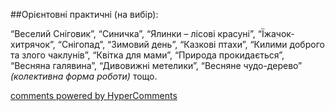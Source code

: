 <div id="hypercomments_widget" class="js-hypercomments-widget invisible"></div>

##Орієнтовні практичні (на вибір):

“Веселий Сніговик”,  “Синичка”, “Ялинки – лісові красуні”, “Їжачок-хитрячок”, “Снігопад”, “Зимовий день”, “Казкові птахи”, “Килими доброго та злого чаклунів”, “Квітка для мами”, “Природа прокидається”, “Весняна галявина”, “Дивовижні метелики”, “Весняне чудо-дерево” *(колективна форма роботи)*  тощо. 

<div class="js-hypercomments-container">
    <a href="http://hypercomments.com" class="hc-link" title="comments widget">comments powered by HyperComments</a>
</div>